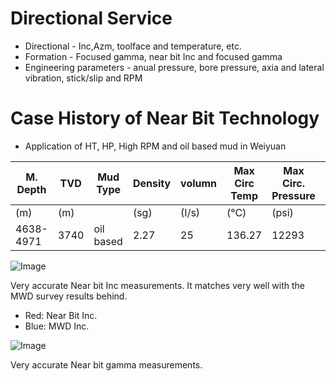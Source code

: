 
# Directional Service

- Directional - Inc,Azm, toolface and temperature, etc.
- Formation - Focused gamma, near bit Inc and focused gamma
- Engineering parameters - anual pressure, bore pressure, axia and lateral vibration, stick/slip and RPM


# Case History of Near Bit Technology

- Application of HT, HP, High RPM and oil based mud in Weiyuan 

M. Depth | TVD | Mud Type | Density | volumn|Max Circ Temp|Max Circ. Pressure|Bit RPM
---------| ----| -------- | ------- |-------|-----------|-----------|----
(m)      | (m) |           |  (sg)  | (I/s)| (&deg;C) | (psi)| (rpm)
4638-4971 | 3740 | oil based | 2.27  | 25|136.27|12293|180

![Image](http://utargetenergy.github.io/images/nearbit-mwd.JPG)

Very accurate Near bit Inc measurements. It matches very well with the MWD survey results behind.  
- Red: Near Bit Inc. 
- Blue: MWD Inc. 

![Image](http://utargetenergy.github.io/images/nearbit-mwd-gamma.JPG)

Very accurate Near bit gamma measurements.
